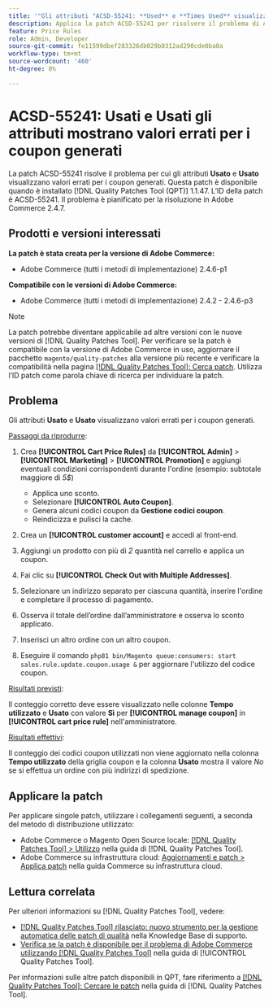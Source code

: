 ```yaml
---
title: '"Gli attributi "ACSD-55241: **Used** e **Times Used** visualizzano valori errati per i coupon generati"'
description: Applica la patch ACSD-55241 per risolvere il problema di Adobe Commerce, in cui gli attributi **Used** e **Times Used** visualizzano valori errati per i coupon generati.
feature: Price Rules
role: Admin, Developer
source-git-commit: fe11599dbef283326db029b0312ad290cde0ba0a
workflow-type: tm+mt
source-wordcount: '460'
ht-degree: 0%

---
```


# ACSD-55241: **Usati** e **Usati** gli attributi mostrano valori errati per i coupon generati

La patch ACSD-55241 risolve il problema per cui gli attributi **Usato** e **Usato** visualizzano valori errati per i coupon generati. Questa patch è disponibile quando è installato [!DNL Quality Patches Tool (QPT)] 1.1.47. L’ID della patch è ACSD-55241. Il problema è pianificato per la risoluzione in Adobe Commerce 2.4.7.

## Prodotti e versioni interessati

**La patch è stata creata per la versione di Adobe Commerce:**

* Adobe Commerce (tutti i metodi di implementazione) 2.4.6-p1

**Compatibile con le versioni di Adobe Commerce:**

* Adobe Commerce (tutti i metodi di implementazione) 2.4.2 - 2.4.6-p3

>[!NOTE]
>
>La patch potrebbe diventare applicabile ad altre versioni con le nuove versioni di [!DNL Quality Patches Tool]. Per verificare se la patch è compatibile con la versione di Adobe Commerce in uso, aggiornare il pacchetto `magento/quality-patches` alla versione più recente e verificare la compatibilità nella pagina [[!DNL Quality Patches Tool]: Cerca patch](https://experienceleague.adobe.com/tools/commerce-quality-patches/index.html). Utilizza l’ID patch come parola chiave di ricerca per individuare la patch.

## Problema

Gli attributi **Usato** e **Usato** visualizzano valori errati per i coupon generati.

<u>Passaggi da riprodurre</u>:

1. Crea **[!UICONTROL Cart Price Rules]** da **[!UICONTROL Admin]** > **[!UICONTROL Marketing]** > **[!UICONTROL Promotion]** e aggiungi eventuali condizioni corrispondenti durante l&#39;ordine (esempio: subtotale maggiore di *5$*)

   * Applica uno sconto.
   * Selezionare **[!UICONTROL Auto Coupon]**.
   * Genera alcuni codici coupon da **Gestione codici coupon**.
   * Reindicizza e pulisci la cache.

1. Crea un **[!UICONTROL customer account]** e accedi al front-end.
1. Aggiungi un prodotto con più di *2* quantità nel carrello e applica un coupon.
1. Fai clic su **[!UICONTROL Check Out with Multiple Addresses]**.
1. Selezionare un indirizzo separato per ciascuna quantità, inserire l&#39;ordine e completare il processo di pagamento.
1. Osserva il totale dell’ordine dall’amministratore e osserva lo sconto applicato.
1. Inserisci un altro ordine con un altro coupon.
1. Eseguire il comando `php81 bin/Magento queue:consumers: start sales.rule.update.coupon.usage &` per aggiornare l&#39;utilizzo del codice coupon.

<u>Risultati previsti</u>:

Il conteggio corretto deve essere visualizzato nelle colonne **Tempo utilizzato** e **Usato** con valore **Sì** per **[!UICONTROL manage coupon]** in **[!UICONTROL cart price rule]** nell&#39;amministratore.

<u>Risultati effettivi</u>:

Il conteggio dei codici coupon utilizzati non viene aggiornato nella colonna **Tempo utilizzato** della griglia coupon e la colonna **Usato** mostra il valore *No* se si effettua un ordine con più indirizzi di spedizione.

## Applicare la patch

Per applicare singole patch, utilizzare i collegamenti seguenti, a seconda del metodo di distribuzione utilizzato:

* Adobe Commerce o Magento Open Source locale: [[!DNL Quality Patches Tool] > Utilizzo](/help/tools/quality-patches-tool/usage.md) nella guida di [!DNL Quality Patches Tool].
* Adobe Commerce su infrastruttura cloud: [Aggiornamenti e patch > Applica patch](https://experienceleague.adobe.com/docs/commerce-cloud-service/user-guide/develop/upgrade/apply-patches.html) nella guida Commerce su infrastruttura cloud.

## Lettura correlata

Per ulteriori informazioni su [!DNL Quality Patches Tool], vedere:

* [[!DNL Quality Patches Tool] rilasciato: nuovo strumento per la gestione automatica delle patch di qualità](https://experienceleague.adobe.com/en/docs/commerce-knowledge-base/kb/announcements/commerce-announcements/magento-quality-patches-released-new-tool-to-self-serve-quality-patches) nella Knowledge Base di supporto.
* [Verifica se la patch è disponibile per il problema di Adobe Commerce utilizzando  [!DNL Quality Patches Tool]](/help/tools/quality-patches-tool/patches-available-in-qpt/check-patch-for-magento-issue-with-magento-quality-patches.md) nella guida di [!UICONTROL Quality Patches Tool].


Per informazioni sulle altre patch disponibili in QPT, fare riferimento a [[!DNL Quality Patches Tool]: Cercare le patch](https://experienceleague.adobe.com/tools/commerce-quality-patches/index.html) nella guida di [!DNL Quality Patches Tool].
